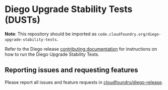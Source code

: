 # Diego Upgrade Stability Tests (DUSTs)

**Note**: This repository should be imported as `code.cloudfoundry.org/diego-upgrade-stability-tests`.

Refer to the Diego release [contributing documentation](https://github.com/cloudfoundry/diego-release/blob/develop/CONTRIBUTING.md#running-dusts-in-a-container) for instructions on how to run the Diego Upgrade Stability Tests.

## Reporting issues and requesting features

Please report all issues and feature requests in [cloudfoundry/diego-release](https://github.com/cloudfoundry/diego-release/issues).
